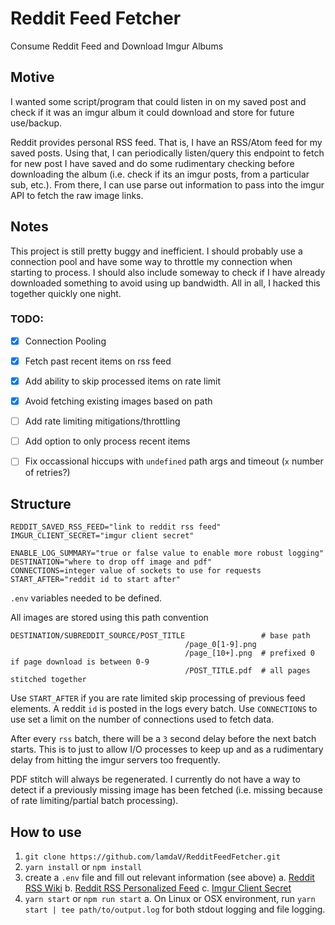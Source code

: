 # Reddit Feed Fetcher
Consume Reddit Feed and Download Imgur Albums


## Motive
I wanted some script/program that could listen in on my saved post and check if it was an imgur album 
it could download and store for future use/backup.

Reddit provides personal RSS feed. That is, I have an RSS/Atom feed for my saved posts. Using that,
I can periodically listen/query this endpoint to fetch for new post I have saved and do some
rudimentary checking before downloading the album (i.e. check if its an imgur posts, from a particular sub,
etc.). From there, I can use parse out information to pass into the imgur API to fetch the raw image
links.


## Notes
This project is still pretty buggy and inefficient. I should probably use a connection pool and
have some way to throttle my connection when starting to process. I should also include someway to 
check if I have already downloaded something to avoid using up bandwidth. All in all, I hacked this
together quickly one night.

### TODO:
- [x] Connection Pooling
- [x] Fetch past recent items on rss feed
- [x] Add ability to skip processed items on rate limit
- [x] Avoid fetching existing images based on path
- [ ] Add rate limiting mitigations/throttling
- [ ] Add option to only process recent items
- [ ] Fix occassional hiccups with `undefined` path args and timeout (`x` number of retries?)


## Structure
```
REDDIT_SAVED_RSS_FEED="link to reddit rss feed"
IMGUR_CLIENT_SECRET="imgur client secret"

ENABLE_LOG_SUMMARY="true or false value to enable more robust logging"
DESTINATION="where to drop off image and pdf"
CONNECTIONS=integer value of sockets to use for requests
START_AFTER="reddit id to start after"
```
`.env` variables needed to be defined.

All images are stored using this path convention
```
DESTINATION/SUBREDDIT_SOURCE/POST_TITLE                 # base path
                                       /page_0[1-9].png 
                                       /page_[10+].png  # prefixed 0 if page download is between 0-9
                                       /POST_TITLE.pdf  # all pages stitched together
```

Use `START_AFTER` if you are rate limited skip processing of previous feed elements. A
reddit `id` is posted in the logs every batch. Use `CONNECTIONS` to use set a limit on the 
number of connections used to fetch data. 

After every `rss` batch, there will be a `3` second delay before the next batch starts. This
is to just to allow I/O processes to keep up and as a rudimentary delay from hitting the 
imgur servers too frequently.

PDF stitch will always be regenerated. I currently do not have a way to detect if a previously
missing image has been fetched (i.e. missing because of rate limiting/partial batch processing).


## How to use
1. `git clone https://github.com/lamdaV/RedditFeedFetcher.git`
2. `yarn install` or `npm install`
3. create a `.env` file and fill out relevant information (see above)
  a. [Reddit RSS Wiki](https://www.reddit.com/wiki/rss)
  b. [Reddit RSS Personalized Feed](https://redditblog.com/2010/02/02/feed-me/)
  c. [Imgur Client Secret](https://apidocs.imgur.com/)
4. `yarn start` or `npm run start`
  a. On Linux or OSX environment, run `yarn start | tee path/to/output.log` for both stdout logging
     and file logging.
